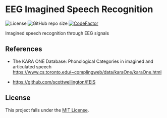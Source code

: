 # EEG Imagined Speech Recognition

![License](https://img.shields.io/github/license/AshrithSagar/EEG-Imagined-speech-recognition)
![GitHub repo size](https://img.shields.io/github/repo-size/AshrithSagar/EEG-Imagined-speech-recognition)
[![CodeFactor](https://www.codefactor.io/repository/github/AshrithSagar/EEG-Imagined-speech-recognition/badge)](https://www.codefactor.io/repository/github/AshrithSagar/EEG-Imagined-speech-recognition)

Imagined speech recognition through EEG signals

## References

- The KARA ONE Database: Phonological Categories in imagined and articulated speech
<https://www.cs.toronto.edu/~complingweb/data/karaOne/karaOne.html>

- <https://github.com/scottwellington/FEIS>

## License

This project falls under the [MIT License](https://github.com/AshrithSagar/EEG-Imagined-speech-recognition/blob/main/LICENSE).
